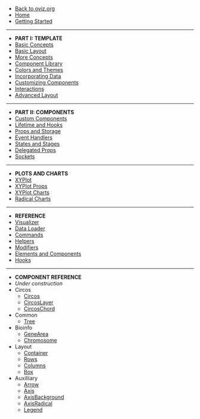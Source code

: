 - <a href="https://oviz.org" class="to-oviz">Back to oviz.org</a>
- [Home](/)
- [Getting Started](get-started.md)
---
- **PART I: TEMPLATE**
- [Basic Concepts](concepts.md)
- [Basic Layout](layout.md)
- [More Concepts](more-concepts.md)
- [Component Library](primitives.md)
- [Colors and Themes](theme.md)
- [Incorporating Data](data.md)
- [Customizing Components](sockets.md)
- [Interactions](interactions.md)
- [Advanced Layout](advanced-layout.md)
---
- **PART II: COMPONENTS**
- [Custom Components](custom-components.md)
- [Lifetime and Hooks](lifetime.md)
- [Props and Storage](props.md)
- [Event Handlers](events.md)
- [States and Stages](states.md)
- [Delegated Props](delegates.md)
- [Sockets](yield.md)
---
- **PLOTS AND CHARTS**
- [XYPlot](plot/xy-plot.md)
- [XYPlot Props](plot/xy-plot-ref.md)
- [XYPlot Charts](plot/xy-plot-charts.md)
- [Radical Charts](plot/radical.md)
---
- **REFERENCE**
- [Visualizer](ref/visualizer.md)
- [Data Loader](ref/data-loader.md)
- [Commands](ref/commands.md)
- [Helpers](ref/helpers.md)
- [Modifiers](ref/modifiers.md)
- [Elements and Components](ref/elements.md)
- [Hooks](ref/hooks.md)
---
- **COMPONENT REFERENCE**
- _Under construction_
- Circos
    - [Circos]()
    - [CircosLayer]()
    - [CircosChord]()
- Common
    - [Tree]()
- Bioinfo
    - [GeneArea]()
    - [Chromosome]()
- Layout
    - [Container]()
    - [Rows]()
    - [Columns]()
    - [Box]()
- Auxilliary
    - [Arrow]()
    - [Axis]()
    - [AxisBackground]()
    - [AxisRadical]()
    - [Legend]()